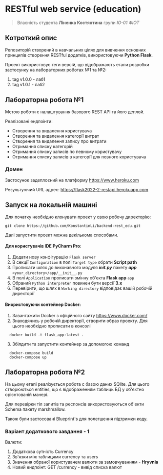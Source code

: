 # RESTful web service (education)
> Власність студента **Ліненка Костянтина** групи *ІО-01 ФІОТ*

## Котроткий опис

Репозиторій створений в навчальних цілях для вивчення основних принципів створення RESTful додатків, використовуючи **Python Flask**.  

Проект використовує теги версій, що відображають етапи розробки застосунку на лабораторних роботах №1 та №2:
1. tag v1.0.0 - лаб1
2. tag v1.0.1 - лаб2

## Лабораторна робота №1
Метою роботи є налаштування базового REST API та його деплой.

Реалізовані ендпоінти:
* Створення та видалення користувача 
* Створення та видалення категорії витрат
* Створення та видалення запису про витрати
* Отримання списку категорій
* Отримання списку записів по певному користувачу
* Отримання списку записів в категорії для певного користувача

### Домен
Застосунок задеплоєний на платформу https://www.heroku.com

Результуючий URL адрес: https://flask2022-2-restapi.herokuapp.com

## Запуск на локальній машині

Для початку необхідно клонувати проект у свою робочу директорію:

```
git clone https://github.com/KonstantinLi/backend-rest_edu.git
```

Далі запустити проект можна декількома способами.

#### Для користувачів IDE **PyCharm Pro**:
1. Додати нову конфігурацію `Flask server`
2. В секції `Configuration` в полі `Target type` обрати **Script path**
3. Прописати шлях до виконавчого модуля ***__init__.py*** пакету ***app*** `<your_directory>/app/__init__.py`
4. В полі `Application` прописати змінну об'єкта **Flask app** `app`
5. Обраний `Python interpreter` повинен бути версії **3.x**
6. Перевірити, що шлях в `Working directory` відповідає вашій робочій директорії

#### Виористовуючи **контейнер Docker**:
1. Завантажити Docker з офіційного сайту https://www.docker.com/
2. Знаходячись у робочій директорії, створити образ  проекту. Для цього необхідно прописати в консолі
```
  docker build -t flask_app:latest .
```
3. Збілдити та запустити контейнер за допомогою команд
```
  docker-compose build
  docker-compose up
```

## Лабораторна робота №2
На цьому етапі реалізується робота с базою даних SQlite. Для цього створюються entities, що є відображенням таблиць БД у об'єктно орієнтованій манері.

Для перевірки тіл запитів та респонсів використовуються об'екти Schema пакету marshmallow.

Також були застосовані Blueprint's для полегшення підтримки коду.

### Варіант додаткового завдання - **1**
Валюти:
1. Додаткова сутність Currency
2. Зв'язки між таблицями currency та users
3. Значення обраної користувачем валюти за замовчуванням - **Hryvnia**
4. Новий ендпоінт: GET /currency - вивід списка валют
